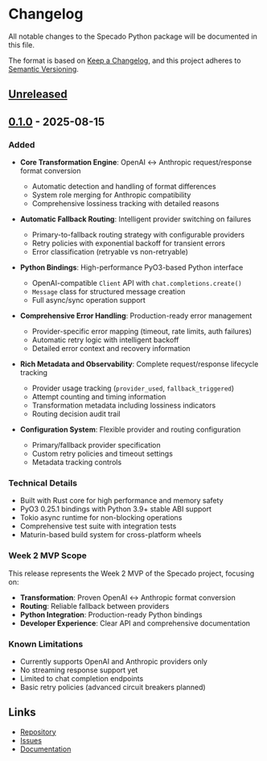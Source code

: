 # Changelog

All notable changes to the Specado Python package will be documented in this file.

The format is based on [Keep a Changelog](https://keepachangelog.com/en/1.0.0/),
and this project adheres to [Semantic Versioning](https://semver.org/spec/v2.0.0.html).

## [Unreleased]

## [0.1.0] - 2025-08-15

### Added
- **Core Transformation Engine**: OpenAI ↔ Anthropic request/response format conversion
  - Automatic detection and handling of format differences
  - System role merging for Anthropic compatibility
  - Comprehensive lossiness tracking with detailed reasons
  
- **Automatic Fallback Routing**: Intelligent provider switching on failures
  - Primary-to-fallback routing strategy with configurable providers
  - Retry policies with exponential backoff for transient errors
  - Error classification (retryable vs non-retryable)
  
- **Python Bindings**: High-performance PyO3-based Python interface
  - OpenAI-compatible `Client` API with `chat.completions.create()`
  - `Message` class for structured message creation
  - Full async/sync operation support
  
- **Comprehensive Error Handling**: Production-ready error management
  - Provider-specific error mapping (timeout, rate limits, auth failures)
  - Automatic retry logic with intelligent backoff
  - Detailed error context and recovery information
  
- **Rich Metadata and Observability**: Complete request/response lifecycle tracking
  - Provider usage tracking (`provider_used`, `fallback_triggered`)
  - Attempt counting and timing information
  - Transformation metadata including lossiness indicators
  - Routing decision audit trail
  
- **Configuration System**: Flexible provider and routing configuration
  - Primary/fallback provider specification
  - Custom retry policies and timeout settings
  - Metadata tracking controls

### Technical Details
- Built with Rust core for high performance and memory safety
- PyO3 0.25.1 bindings with Python 3.9+ stable ABI support
- Tokio async runtime for non-blocking operations
- Comprehensive test suite with integration tests
- Maturin-based build system for cross-platform wheels

### Week 2 MVP Scope
This release represents the Week 2 MVP of the Specado project, focusing on:
- **Transformation**: Proven OpenAI ↔ Anthropic format conversion
- **Routing**: Reliable fallback between providers
- **Python Integration**: Production-ready Python bindings
- **Developer Experience**: Clear API and comprehensive documentation

### Known Limitations
- Currently supports OpenAI and Anthropic providers only
- No streaming response support yet
- Limited to chat completion endpoints
- Basic retry policies (advanced circuit breakers planned)

## Links
- [Repository](https://github.com/specado/specado)
- [Issues](https://github.com/specado/specado/issues)
- [Documentation](https://docs.specado.com)

[Unreleased]: https://github.com/specado/specado/compare/v0.1.0...HEAD
[0.1.0]: https://github.com/specado/specado/releases/tag/v0.1.0